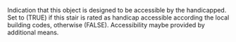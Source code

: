 ﻿Indication that this object is designed to be accessible by the handicapped. 
Set to (TRUE) if this stair is rated as handicap accessible  according the local building codes, otherwise (FALSE). Accessibility maybe provided by additional means.